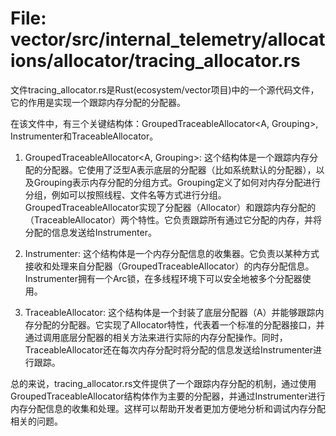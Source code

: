 # File: vector/src/internal_telemetry/allocations/allocator/tracing_allocator.rs

文件tracing_allocator.rs是Rust(ecosystem/vector项目)中的一个源代码文件，它的作用是实现一个跟踪内存分配的分配器。

在该文件中，有三个关键结构体：GroupedTraceableAllocator<A, Grouping>, Instrumenter和TraceableAllocator。

1. GroupedTraceableAllocator<A, Grouping>: 这个结构体是一个跟踪内存分配的分配器。它使用了泛型A表示底层的分配器（比如系统默认的分配器），以及Grouping表示内存分配的分组方式。Grouping定义了如何对内存分配进行分组，例如可以按照线程、文件名等方式进行分组。GroupedTraceableAllocator实现了分配器（Allocator）和跟踪内存分配的（TraceableAllocator）两个特性。它负责跟踪所有通过它分配的内存，并将分配的信息发送给Instrumenter。

2. Instrumenter: 这个结构体是一个内存分配信息的收集器。它负责以某种方式接收和处理来自分配器（GroupedTraceableAllocator）的内存分配信息。Instrumenter拥有一个Arc锁，在多线程环境下可以安全地被多个分配器使用。

3. TraceableAllocator: 这个结构体是一个封装了底层分配器（A）并能够跟踪内存分配的分配器。它实现了Allocator特性，代表着一个标准的分配器接口，并通过调用底层分配器的相关方法来进行实际的内存分配操作。同时，TraceableAllocator还在每次内存分配时将分配的信息发送给Instrumenter进行跟踪。

总的来说，tracing_allocator.rs文件提供了一个跟踪内存分配的机制，通过使用GroupedTraceableAllocator结构体作为主要的分配器，并通过Instrumenter进行内存分配信息的收集和处理。这样可以帮助开发者更加方便地分析和调试内存分配相关的问题。

